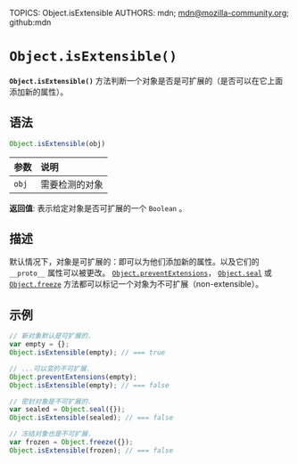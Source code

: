 TOPICS: Object.isExtensible
AUTHORS: mdn; mdn@mozilla-community.org; github:mdn

# `Object.isExtensible()`

**`Object.isExtensible()`** 方法判断一个对象是否是可扩展的（是否可以在它上面添加新的属性）。

## 语法

```javascript
Object.isExtensible(obj)
```

| 参数 | 说明 |
| :-- | :-- |
| `obj` | 需要检测的对象 |

**返回值**: 表示给定对象是否可扩展的一个 `Boolean` 。

## 描述

默认情况下，对象是可扩展的：即可以为他们添加新的属性。以及它们的 `__proto__` 属性可以被更改。
[`Object.preventExtensions`](/zh-hans/webfrontend/Object.preventExtensions)，
[`Object.seal`](/zh-hans/webfrontend/Object.seal) 或
[`Object.freeze`](/zh-hans/webfrontend/Object.freeze) 方法都可以标记一个对象为不可扩展（non-extensible）。

## 示例

```javascript
// 新对象默认是可扩展的.
var empty = {};
Object.isExtensible(empty); // === true

// ...可以变的不可扩展.
Object.preventExtensions(empty);
Object.isExtensible(empty); // === false

// 密封对象是不可扩展的.
var sealed = Object.seal({});
Object.isExtensible(sealed); // === false

// 冻结对象也是不可扩展.
var frozen = Object.freeze({});
Object.isExtensible(frozen); // === false
```
